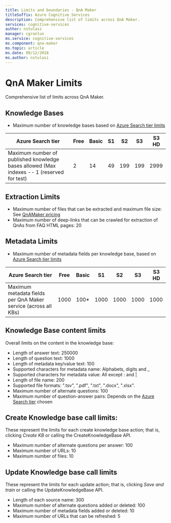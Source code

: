 ```yaml
---
title: Limits and boundaries - QnA Maker 
titleSuffix: Azure Cognitive Services
description: Comprehensive list of limits across QnA Maker.
services: cognitive-services
author: nstulasi
manager: cgronlun
ms.service: cognitive-services
ms.component: qna-maker
ms.topic: article
ms.date: 09/12/2018
ms.author: nstulasi
---
```


# QnA Maker Limits
Comprehensive list of limits across QnA Maker.

## Knowledge Bases

* Maximum number of knowledge bases based on [Azure Search tier limits](https://docs.microsoft.com/en-us/azure/search/search-limits-quotas-capacity)

|**Azure Search tier** | **Free** | **Basic** |**S1** | **S2**| **S3** |**S3 HD**|
|---|---|---|---|---|---|----|
|Maximum number of published knowledge bases allowed (Max indexes -- 1 (reserved for test)|2|14|49|199|199|2999|

## Extraction Limits
* Maximum number of files that can be extracted and maximum file size: See [QnAMaker pricing](https://azure.microsoft.com/en-in/pricing/details/cognitive-services/qna-maker/)
* Maximum number of deep-links that can be crawled for extraction of QnAs from FAQ HTML pages: 20

## Metadata Limits
* Maximum number of metadata fields per knowledge base, based on [Azure Search tier limits](https://docs.microsoft.com/en-us/azure/search/search-limits-quotas-capacity)

|**Azure Search tier** | **Free** | **Basic** |**S1** | **S2**| **S3** |**S3 HD**|
|---|---|---|---|---|---|----|
|Maximum metadata fields per QnA Maker service (across all KBs)|1000|100*|1000|1000|1000|1000|

## Knowledge Base content limits
Overall limits on the content in the knowledge base:
* Length of answer text: 250000
* Length of question text: 1000
* Length of metadata key/value text: 100
* Supported characters for metadata name: Alphabets, digits and _  
* Supported characters for metadata value: All except : and | 
* Length of file name: 200
* Supported file formats: ".tsv", ".pdf", ".txt", ".docx", ".xlsx".
* Maximum number of alternate questions: 100
* Maximum number of question-answer pairs: Depends on the [Azure Search tier](https://docs.microsoft.com/en-in/azure/search/search-limits-quotas-capacity#document-limits) chosen 

## Create Knowledge base call limits:
These represent the limits for each create knowledge base action; that is, clicking *Create KB* or calling the CreateKnowledgeBase API.
* Maximum number of alternate questions per answer: 100
* Maximum number of URLs: 10
* Maximum number of files: 10

## Update Knowledge base call limits
These represent the limits for each update action; that is, clicking *Save and train* or calling the UpdateKnowledgeBase API.
* Length of each source name: 300
* Maximum number of alternate questions added or deleted: 100
* Maximum number of metadata fields added or deleted: 10
* Maximum number of URLs that can be refreshed: 5
